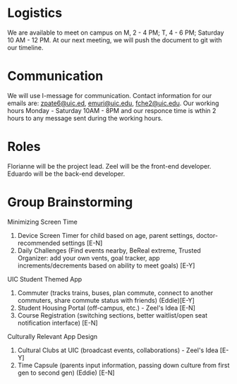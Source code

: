 # Logistics
We are available to meet on campus on M, 2 - 4 PM; T, 4 - 6 PM; Saturday 10 AM - 12 PM. At our next meeting, we will push the document to git with our timeline.

# Communication
We will use I-message for communication. Contact information for our emails are: zpate6@uic.ed, emuri@uic.edu, fche2@uic.edu. Our working hours Monday - Saturday 10AM - 8PM and our responce time is wthin 2 hours to any message sent during the working hours.

# Roles
Florianne will be the project lead. Zeel will be the front-end developer. Eduardo will be the back-end developer. 

# Group Brainstorming
Minimizing Screen Time
1. Device Screen Timer for child based on age, parent settings, doctor-recommended settings [E-N]
2. Daily Challenges (Find events nearby, BeReal extreme, Trusted Organizer: add your own vents, goal tracker, app increments/decrements based on ability to meet goals) [E-Y]

UIC Student Themed App
1. Commuter (tracks trains, buses, plan commute, connect to another commuters, share commute status with friends) (Eddie)[E-Y]
2. Student Housing Portal (off-campus, etc.) - Zeel's Idea [E-N]
3. Course Registration (switching sections, better waitlist/open seat notification interface) [E-N]

Culturally Relevant App Design
1. Cultural Clubs at UIC (broadcast events, collaborations) - Zeel's Idea [E-Y]
2. Time Capsule (parents input information, passing down culture from first gen to second gen)  (Eddie) [E-N]
